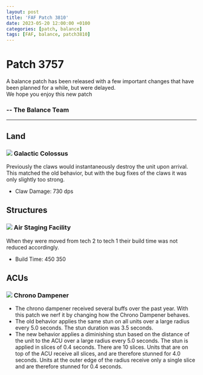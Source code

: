 ```yaml
---
layout: post
title: 'FAF Patch 3810'
date: 2023-05-20 12:00:00 +0100
categories: [patch, balance]
tags: [FAF, balance, patch3810]
---
```


Patch 3757
==========

A balance patch has been released with a few important changes that have been planned for a while, but were delayed.  
We hope you enjoy this new patch

### \-- The Balance Team

* * *

Land
----

### ![](/assets/images/units/aeon/land/T4GC.png) Galactic Colossus

Previously the claws would instantaneously destroy the unit upon arrival. This matched the old behavior, but with the bug fixes of the claws it was only slightly too strong.

*   Claw Damage: 730 dps

Structures
----------

### ![](/assets/images/units/cybran/structure/T1AirStaging.png) Air Staging Facility

When they were moved from tech 2 to tech 1 their build time was not reduced accordingly.

*   Build Time: 450 350

ACUs
----

### ![](/assets/images/Enhancements/aeon/chrono.png) Chrono Dampener

*   The chrono dampener received several buffs over the past year. With this patch we nerf it by changing how the Chrono Dampener behaves.
*   The old behavior applies the same stun on all units over a large radius every 5.0 seconds. The stun duration was 3.5 seconds.
*   The new behavior applies a diminishing stun based on the distance of the unit to the ACU over a large radius every 5.0 seconds. The stun is applied in slices of 0.4 seconds. There are 10 slices. Units that are on top of the ACU receive all slices, and are therefore stunned for 4.0 seconds. Units at the outer edge of the radius receive only a single slice and are therefore stunned for 0.4 seconds.
